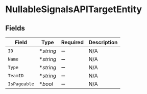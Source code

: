 # NullableSignalsAPITargetEntity


## Fields

| Field              | Type               | Required           | Description        |
| ------------------ | ------------------ | ------------------ | ------------------ |
| `ID`               | **string*          | :heavy_minus_sign: | N/A                |
| `Name`             | **string*          | :heavy_minus_sign: | N/A                |
| `Type`             | **string*          | :heavy_minus_sign: | N/A                |
| `TeamID`           | **string*          | :heavy_minus_sign: | N/A                |
| `IsPageable`       | **bool*            | :heavy_minus_sign: | N/A                |